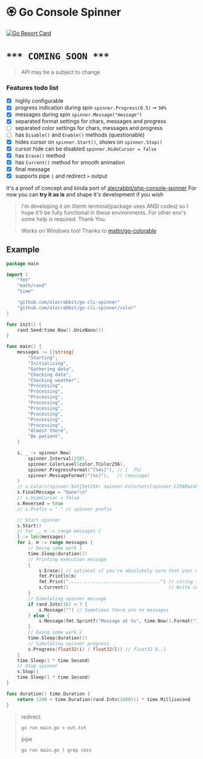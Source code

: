# 🏵️  Go Console Spinner

[![Go Report Card](https://goreportcard.com/badge/github.com/alecrabbit/go-cli-spinner)](https://goreportcard.com/report/github.com/alecrabbit/go-cli-spinner)

# ```*** COMING SOON ***```
 
> API may be a subject to change


### Features todo list
- [x] highly configurable
- [x] progress indication during spin `spinner.Progress(0.5)` ➙ `50%`
- [x]  messages during spin `spinner.Message("message")`
- [x]  separated format settings for chars, messages and progress
- [ ]  separated color settings for chars, messages and progress
- [ ]  has `Disable()` and `Enable()` methods (questionable)
- [x]  hides cursor on `spinner.Start()`, shows on `spinner.Stop()`
- [x]  cursor hide can be disabled `spinner.HideCursor = false` 
- [x]  has `Erase()` method
- [x]  has `Current()` method for smooth animation
- [x]  final message
- [x]  supports pipe `|` and redirect `>` output

It's a proof of concept and kinda port of [alecrabbit/php-console-spinner](https://github.com/alecrabbit/php-console-spinner)
For now you can **try it as is** and shape it's development if you wish

> I'm developing it on Xterm terminal(package uses ANSI codes) so I hope it'll be fully functional in these environments. For other env's some help is required. Thank You.

> Works on Windows too! Thanks to [mattn/go-colorable](https://github.com/mattn/go-colorable)

## Example

```go
package main

import (
	"fmt"
	"math/rand"
	"time"

	"github.com/alecrabbit/go-cli-spinner"
	"github.com/alecrabbit/go-cli-spinner/color"
)

func init() {
	rand.Seed(time.Now().UnixNano())
}

func main() {
	messages := []string{
		"Starting",
		"Initializing",
		"Gathering data",
		"Checking data",
		"Checking weather",
		"Processing",
		"Processing",
		"Processing",
		"Processing",
		"Processing",
		"Processing",
		"Processing",
		"Processing",
		"Almost there",
		"Be patient",
	}

	s, _ := spinner.New(
		spinner.Interval(250),
		spinner.ColorLevel(color.TColor256),
		spinner.ProgressFormat("[%4s]"), // [  7%]
		spinner.MessageFormat("(%s)"),   // (message)
	)
	// s.Colors(spinner.Set{Set256: spinner.ColorSets[spinner.C256Rainbow]})
	s.FinalMessage = "Done!\n"
	// s.HideCursor = false
	s.Reversed = true
	// s.Prefix = " " // spinner prefix

	// Start spinner
	s.Start()
	// for _, m := range messages {
	l := len(messages)
	for i, m := range messages {
		// Doing some work 1
		time.Sleep(duration())
		// Printing execution message
		{
			s.Erase() // optional if you're absolutely sure that your messages are longer
			fmt.Println(m)
			fmt.Print("..................................") // string to show that spinner can be used in inline mode
			s.Current()                                     // Write current frame to output(optional - for smooth amination)
		}
		// Simulating spinner message
		if rand.Intn(16) > 7 {
			s.Message("") // Sometimes there are no messages
		} else {
			s.Message(fmt.Sprintf("Message at %s", time.Now().Format("15:04:05")))
		}
		// Doing some work 2
		time.Sleep(duration())
		// Simulating spinner progress
		s.Progress(float32(i) / float32(l)) // float32 0..1
	}
	time.Sleep(1 * time.Second)
	// Stop spinner
	s.Stop()
	time.Sleep(1 * time.Second)
}

func duration() time.Duration {
	return (200 + time.Duration(rand.Intn(1600))) * time.Millisecond
}
``` 

> redirect 
> ```
> go run main.go > out.txt
> ```
> pipe 
> ```
> go run main.go | grep cess
> ```